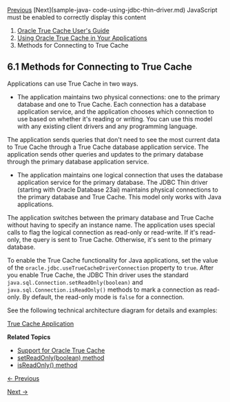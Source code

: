 [Previous](using-oracle-true-cache-your-applications.md) [Next](sample-java-
code-using-jdbc-thin-driver.md) JavaScript must be enabled to correctly
display this content

  1. [Oracle True Cache User's Guide](index.md)
  2. [Using Oracle True Cache in Your Applications](using-oracle-true-cache-your-applications.md)
  3. Methods for Connecting to True Cache

## 6.1 Methods for Connecting to True Cache

Applications can use True Cache in two ways.

  * The application maintains two physical connections: one to the primary database and one to True Cache. Each connection has a database application service, and the application chooses which connection to use based on whether it's reading or writing. You can use this model with any existing client drivers and any programming language. 

The application sends queries that don't need to see the most current data to
True Cache through a True Cache database application service. The application
sends other queries and updates to the primary database through the primary
database application service.

  * The application maintains one logical connection that uses the database application service for the primary database. The JDBC Thin driver (starting with Oracle Database 23ai) maintains physical connections to the primary database and True Cache. This model only works with Java applications. 

The application switches between the primary database and True Cache without
having to specify an instance name. The application uses special calls to flag
the logical connection as read-only or read-write. If it's read-only, the
query is sent to True Cache. Otherwise, it's sent to the primary database.

To enable the True Cache functionality for Java applications, set the value of
the `oracle.jdbc.useTrueCacheDriverConnection` property to `true`. After you
enable True Cache, the JDBC Thin driver uses the standard
`java.sql.Connection.setReadOnly(boolean)` and
`java.sql.Connection.isReadOnly()` methods to mark a connection as read-only.
By default, the read-only mode is `false` for a connection.

See the following technical architecture diagram for details and examples:

[True Cache Application](../tciad/tc_app.md)

**Related Topics**

  * [Support for Oracle True Cache](https://docs.oracle.com/pls/topic/lookup?ctx=en/database/oracle/oracle-database/23&id=JJDBC-GUID-DE0056E3-4E34-4F60-83CC-CE7CD531B3F0)
  * [setReadOnly(boolean) method](https://docs.oracle.com/javase/7/docs/api/java/sql/Connection.md)
  * [isReadOnly() method](https://docs.oracle.com/javase/7/docs/api/java/sql/Connection.md)


[← Previous](using-oracle-true-cache-your-applications.md)

[Next →](sample-java-code-using-jdbc-thin-driver.md)
